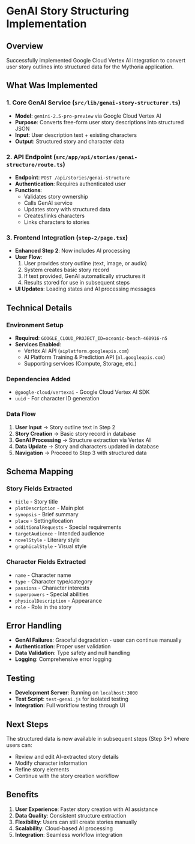 # GenAI Story Structuring Implementation

## Overview
Successfully implemented Google Cloud Vertex AI integration to convert user story outlines into structured data for the Mythoria application.

## What Was Implemented

### 1. Core GenAI Service (`src/lib/genai-story-structurer.ts`)
- **Model**: `gemini-2.5-pro-preview` via Google Cloud Vertex AI
- **Purpose**: Converts free-form user story descriptions into structured JSON
- **Input**: User description text + existing characters
- **Output**: Structured story and character data

### 2. API Endpoint (`src/app/api/stories/genai-structure/route.ts`)
- **Endpoint**: `POST /api/stories/genai-structure`
- **Authentication**: Requires authenticated user
- **Functions**:
  - Validates story ownership
  - Calls GenAI service
  - Updates story with structured data
  - Creates/links characters
  - Links characters to stories

### 3. Frontend Integration (`step-2/page.tsx`)
- **Enhanced Step 2**: Now includes AI processing
- **User Flow**: 
  1. User provides story outline (text, image, or audio)
  2. System creates basic story record
  3. If text provided, GenAI automatically structures it
  4. Results stored for use in subsequent steps
- **UI Updates**: Loading states and AI processing messages

## Technical Details

### Environment Setup
- **Required**: `GOOGLE_CLOUD_PROJECT_ID=oceanic-beach-460916-n5`
- **Services Enabled**:
  - Vertex AI API (`aiplatform.googleapis.com`)
  - AI Platform Training & Prediction API (`ml.googleapis.com`)
  - Supporting services (Compute, Storage, etc.)

### Dependencies Added
- `@google-cloud/vertexai` - Google Cloud Vertex AI SDK
- `uuid` - For character ID generation

### Data Flow
1. **User Input** → Story outline text in Step 2
2. **Story Creation** → Basic story record in database
3. **GenAI Processing** → Structure extraction via Vertex AI
4. **Data Update** → Story and characters updated in database
5. **Navigation** → Proceed to Step 3 with structured data

## Schema Mapping

### Story Fields Extracted
- `title` - Story title
- `plotDescription` - Main plot
- `synopsis` - Brief summary
- `place` - Setting/location
- `additionalRequests` - Special requirements
- `targetAudience` - Intended audience
- `novelStyle` - Literary style
- `graphicalStyle` - Visual style

### Character Fields Extracted
- `name` - Character name
- `type` - Character type/category
- `passions` - Character interests
- `superpowers` - Special abilities
- `physicalDescription` - Appearance
- `role` - Role in the story

## Error Handling
- **GenAI Failures**: Graceful degradation - user can continue manually
- **Authentication**: Proper user validation
- **Data Validation**: Type safety and null handling
- **Logging**: Comprehensive error logging

## Testing
- **Development Server**: Running on `localhost:3000`
- **Test Script**: `test-genai.js` for isolated testing
- **Integration**: Full workflow testing through UI

## Next Steps
The structured data is now available in subsequent steps (Step 3+) where users can:
- Review and edit AI-extracted story details
- Modify character information
- Refine story elements
- Continue with the story creation workflow

## Benefits
1. **User Experience**: Faster story creation with AI assistance
2. **Data Quality**: Consistent structure extraction
3. **Flexibility**: Users can still create stories manually
4. **Scalability**: Cloud-based AI processing
5. **Integration**: Seamless workflow integration
